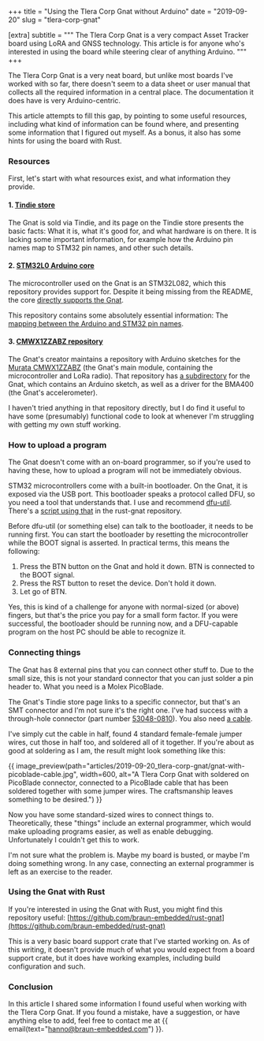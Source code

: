 +++
title = "Using the Tlera Corp Gnat without Arduino"
date  = "2019-09-20"
slug  = "tlera-corp-gnat"

[extra]
subtitle = """
The Tlera Corp Gnat is a very compact Asset Tracker board using LoRA and GNSS technology. This article is for anyone who's interested in using the board while steering clear of anything Arduino.
"""
+++

The Tlera Corp Gnat is a very neat board, but unlike most boards I've worked with so far, there doesn't seem to a data sheet or user manual that collects all the required information in a central place. The documentation it does have is very Arduino-centric.

This article attempts to fill this gap, by pointing to some useful resources, including what kind of information can be found where, and presenting some information that I figured out myself. As a bonus, it also has some hints for using the board with Rust.


### Resources

First, let's start with what resources exist, and what information they provide.

#### 1. [Tindie store](https://www.tindie.com/products/TleraCorp/gnat-loragnss-asset-tracker/)

The Gnat is sold via Tindie, and its page on the Tindie store presents the basic facts: What it is, what it's good for, and what hardware is on there. It is lacking some important information, for example how the Arduino pin names map to STM32 pin names, and other such details.

#### 2. [STM32L0 Arduino core](https://github.com/GrumpyOldPizza/ArduinoCore-stm32l0)

The microcontroller used on the Gnat is an STM32L082, which this repository provides support for. Despite it being missing from the README, the core [directly supports the Gnat](https://github.com/GrumpyOldPizza/ArduinoCore-stm32l0/tree/master/variants/Gnat-L082CZ).

This repository contains some absolutely essential information: The [mapping between the Arduino and STM32 pin names](https://github.com/GrumpyOldPizza/ArduinoCore-stm32l0/blob/master/variants/Gnat-L082CZ/variant.cpp).

#### 3. [CMWX1ZZABZ repository](https://github.com/kriswiner/CMWX1ZZABZ)

The Gnat's creator maintains a repository with Arduino sketches for the [Murata CMWX1ZZABZ](https://wireless.murata.com/products/rf-modules-1/lpwa/type-abz.html) (the Gnat's main module, containing the microcontroller and LoRa radio). That repository has [a subdirectory](https://github.com/kriswiner/CMWX1ZZABZ/tree/master/Gnat) for the Gnat, which contains an Arduino sketch, as well as a driver for the BMA400 (the Gnat's accelerometer).

I haven't tried anything in that repository directly, but I do find it useful to have some (presumably) functional code to look at whenever I'm struggling with getting my own stuff working.


### How to upload a program

The Gnat doesn't come with an on-board programmer, so if you're used to having these, how to upload a program will not be immediately obvious.

STM32 microcontrollers come with a built-in bootloader. On the Gnat, it is exposed via the USB port. This bootloader speaks a protocol called DFU, so you need a tool that understands that. I use and recommend [dfu-util](http://dfu-util.sourceforge.net/). There's a [script using that](https://github.com/braun-embedded/rust-gnat/blob/383994d2e68fedf7025723e228fa514adfbaf0eb/scripts/flash.sh) in the rust-gnat repository.

Before dfu-util (or something else) can talk to the bootloader, it needs to be running first. You can start the bootloader by resetting the microcontroller while the BOOT signal is asserted. In practical terms, this means the following:

1. Press the BTN button on the Gnat and hold it down. BTN is connected to the BOOT signal.
2. Press the RST button to reset the device. Don't hold it down.
3. Let go of BTN.

Yes, this is kind of a challenge for anyone with normal-sized (or above) fingers, but that's the price you pay for a small form factor. If you were successful, the bootloader should be running now, and a DFU-capable program on the host PC should be able to recognize it.


### Connecting things

The Gnat has 8 external pins that you can connect other stuff to. Due to the small size, this is not your standard connector that you can just solder a pin header to. What you need is a Molex PicoBlade.

The Gnat's Tindie store page links to a specific connector, but that's an SMT connector and I'm not sure it's the right one. I've had success with a through-hole connector (part number [53048-0810](https://www.molex.com/molex/products/datasheet.jsp?part=active/0530480810_PCB_HEADERS.xml)). You also need [a cable](https://www.molex.com/molex/products/datasheet.jsp?part=active/0151340802_CABLE_ASSEMBLIES.xml).

I've simply cut the cable in half, found 4 standard female-female jumper wires, cut those in half too, and soldered all of it together. If you're about as good at soldering as I am, the result might look something like this:

{{ image_preview(path="articles/2019-09-20_tlera-corp-gnat/gnat-with-picoblade-cable.jpg", width=600, alt="A Tlera Corp Gnat with soldered on PicoBlade connector, connected to a PicoBlade cable that has been soldered together with some jumper wires. The craftsmanship leaves something to be desired.") }}

Now you have some standard-sized wires to connect things to. Theoretically, these "things" include an external programmer, which would make uploading programs easier, as well as enable debugging. Unfortunately I couldn't get this to work.

I'm not sure what the problem is. Maybe my board is busted, or maybe I'm doing something wrong. In any case, connecting an external programmer is left as an exercise to the reader.


### Using the Gnat with Rust

If you're interested in using the Gnat with Rust, you might find this repository useful: [https://github.com/braun-embedded/rust-gnat](https://github.com/braun-embedded/rust-gnat)

This is a very basic board support crate that I've started working on. As of this writing, it doesn't provide much of what you would expect from a board support crate, but it does have working examples, including build configuration and such.


### Conclusion

In this article I shared some information I found useful when working with the Tlera Corp Gnat. If you found a mistake, have a suggestion, or have anything else to add, feel free to contact me at {{ email(text="hanno@braun-embedded.com") }}.
